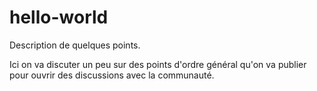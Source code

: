 # hello-world
Description de quelques points.

Ici on va discuter un peu sur des points d'ordre général qu'on va publier pour ouvrir des discussions avec la communauté.

